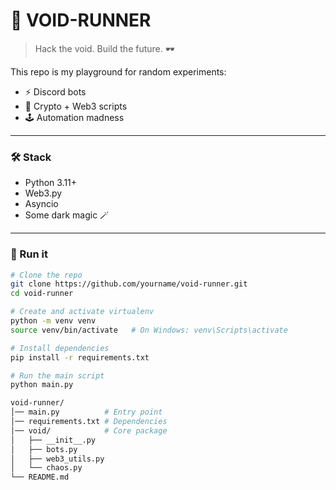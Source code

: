 # 🐍 VOID-RUNNER

> Hack the void. Build the future. 🕶️

This repo is my playground for random experiments:
- ⚡ Discord bots
- 🔮 Crypto + Web3 scripts
- 🕹️ Automation madness

---

### 🛠️ Stack
- Python 3.11+
- Web3.py
- Asyncio
- Some dark magic 🪄

---

### 🚀 Run it

```bash
# Clone the repo
git clone https://github.com/yourname/void-runner.git
cd void-runner

# Create and activate virtualenv
python -m venv venv
source venv/bin/activate   # On Windows: venv\Scripts\activate

# Install dependencies
pip install -r requirements.txt

# Run the main script
python main.py

void-runner/
│── main.py          # Entry point
│── requirements.txt # Dependencies
│── void/            # Core package
│   ├── __init__.py
│   ├── bots.py
│   ├── web3_utils.py
│   └── chaos.py
└── README.md

